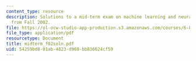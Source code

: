 ```yaml
---
content_type: resource
description: Solutions to a mid-term exam on machine learning and neural networks
  from Fall 2002.
file: https://ol-ocw-studio-app-production.s3.amazonaws.com/courses/6-867-machine-learning-fall-2006/54259bd801ab4823d969bb836624cf59_midterm_f02soln.pdf
file_type: application/pdf
resourcetype: Document
title: midterm_f02soln.pdf
uid: 54259bd8-01ab-4823-d969-bb836624cf59
---
```

